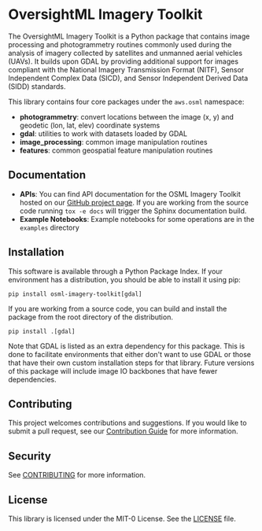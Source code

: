 # OversightML Imagery Toolkit

The OversightML Imagery Toolkit is a Python package that contains image processing and photogrammetry routines commonly
used during the analysis of imagery collected by satellites and unmanned aerial vehicles (UAVs). It builds upon GDAL
by providing additional support for images compliant with the National Imagery Transmission Format (NITF), Sensor
Independent Complex Data (SICD), and Sensor Independent Derived Data (SIDD) standards.

This library contains four core packages under the `aws.osml` namespace:
* **photogrammetry**: convert locations between the image (x, y) and geodetic (lon, lat, elev) coordinate systems
* **gdal**: utilities to work with datasets loaded by GDAL
* **image_processing**: common image manipulation routines
* **features**: common geospatial feature manipulation routines

## Documentation

* **APIs**: You can find API documentation for the OSML Imagery Toolkit hosted on our [GitHub project page](https://aws-solutions-library-samples.github.io/osml-imagery-toolkit/).
If you are working from the source code running `tox -e docs` will trigger the Sphinx documentation build.
* **Example Notebooks**: Example notebooks for some operations are in the `examples` directory
## Installation

This software is available through a Python Package Index.
If your environment has a distribution, you should be able to install it using pip:
```shell
pip install osml-imagery-toolkit[gdal]
```

If you are working from a source code, you can build and install the package from the root directory of the
distribution.
```shell
pip install .[gdal]
```
Note that GDAL is listed as an extra dependency for this package. This is done to facilitate environments that either
don't want to use GDAL or those that have their own custom installation steps for that library. Future versions of
this package will include image IO backbones that have fewer dependencies.

## Contributing

This project welcomes contributions and suggestions. If you would like to submit a pull request, see our
[Contribution Guide](CONTRIBUTING.md) for more information.

## Security

See [CONTRIBUTING](CONTRIBUTING.md#security-issue-notifications) for more information.

## License

This library is licensed under the MIT-0 License. See the [LICENSE](LICENSE) file.
